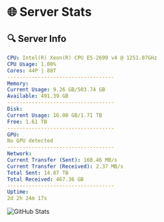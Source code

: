 # 🌐 Server Stats
## 🔍 Server Info
```yaml
CPU: Intel(R) Xeon(R) CPU E5-2699 v4 @ 1251.07GHz
CPU Usage: 1.00%
Cores: 44P | 88T
-----------------------------------
Memory:
Current Usage: 9.26 GB/503.74 GB
Available: 491.39 GB
-----------------------------------
Disk:
Current Usage: 16.08 GB/1.71 TB
Free: 1.61 TB
-----------------------------------
GPU:
No GPU detected
-----------------------------------
Network:
Current Transfer (Sent): 160.46 MB/s
Current Transfer (Received): 2.37 MB/s
Total Sent: 14.87 TB
Total Received: 467.36 GB
-----------------------------------
Uptime:
2d 2h 24m 17s
```
![GitHub Stats](https://img.shields.io/badge/Updated-2025-02-10_01:07:35-blue)